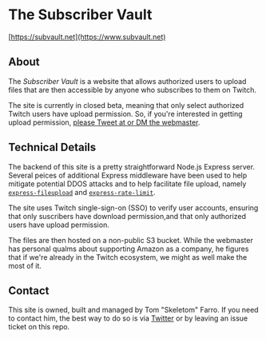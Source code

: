 # The Subscriber Vault
[https://subvault.net](https://www.subvault.net)

## About

The *Subscriber Vault* is a website that allows authorized users to upload files that are then accessible by anyone who subscribes to them on Twitch. 

The site is currently in closed beta, meaning that only select authorized Twitch users have upload permission. So, if you're interested in getting upload permission, [please Tweet at or DM the webmaster](#Contact).

## Technical Details

The backend of this site is a pretty straightforward Node.js Express server. Several peices of additional Express middleware have been used to help mitigate potential DDOS attacks and to help facilitate file upload, namely [`express-fileupload`](https://www.npmjs.com/package/express-fileupload) and [`express-rate-limit`](https://www.npmjs.com/package/express-rate-limit). 

The site uses Twitch single-sign-on (SSO) to verify user accounts, ensuring that only suscribers have download permission,and that only authorized users have upload permission.

The files are then hosted on a non-public S3 bucket. While the webmaster has personal qualms about supporting Amazon as a company, he figures that if we're already in the Twitch ecosystem, we might as well make the most of it.

## Contact

This site is owned, built and managed by Tom "Skeletom" Farro. If you need to contact him, the best way to do so is via [Twitter](https://www.twitter.com/fomtarro) or by leaving an issue ticket on this repo.